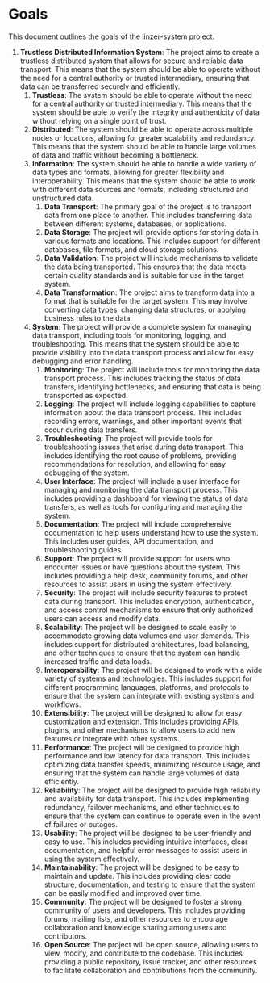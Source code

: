 # Goals

This document outlines the goals of the linzer-system project.

1. **Trustless Distributed Information System**: The project aims to create a trustless distributed system that allows for secure and reliable data transport. This means that the system should be able to operate without the need for a central authority or trusted intermediary, ensuring that data can be transferred securely and efficiently.
   1. **Trustless**: The system should be able to operate without the need for a central authority or trusted intermediary. This means that the system should be able to verify the integrity and authenticity of data without relying on a single point of trust.
   2. **Distributed**: The system should be able to operate across multiple nodes or locations, allowing for greater scalability and redundancy. This means that the system should be able to handle large volumes of data and traffic without becoming a bottleneck.
   3. **Information**: The system should be able to handle a wide variety of data types and formats, allowing for greater flexibility and interoperability. This means that the system should be able to work with different data sources and formats, including structured and unstructured data.
      1. **Data Transport**: The primary goal of the project is to transport data from one place to another. This includes transferring data between different systems, databases, or applications.
      2. **Data Storage**: The project will provide options for storing data in various formats and locations. This includes support for different databases, file formats, and cloud storage solutions.
      3. **Data Validation**: The project will include mechanisms to validate the data being transported. This ensures that the data meets certain quality standards and is suitable for use in the target system.
      4. **Data Transformation**: The project aims to transform data into a format that is suitable for the target system. This may involve converting data types, changing data structures, or applying business rules to the data.
   4. **System**: The project will provide a complete system for managing data transport, including tools for monitoring, logging, and troubleshooting. This means that the system should be able to provide visibility into the data transport process and allow for easy debugging and error handling.
      1. **Monitoring**: The project will include tools for monitoring the data transport process. This includes tracking the status of data transfers, identifying bottlenecks, and ensuring that data is being transported as expected.
      2. **Logging**: The project will include logging capabilities to capture information about the data transport process. This includes recording errors, warnings, and other important events that occur during data transfers.
      3. **Troubleshooting**: The project will provide tools for troubleshooting issues that arise during data transport. This includes identifying the root cause of problems, providing recommendations for resolution, and allowing for easy debugging of the system.
      4. **User Interface**: The project will include a user interface for managing and monitoring the data transport process. This includes providing a dashboard for viewing the status of data transfers, as well as tools for configuring and managing the system.
      5. **Documentation**: The project will include comprehensive documentation to help users understand how to use the system. This includes user guides, API documentation, and troubleshooting guides.
      6. **Support**: The project will provide support for users who encounter issues or have questions about the system. This includes providing a help desk, community forums, and other resources to assist users in using the system effectively.
      7. **Security**: The project will include security features to protect data during transport. This includes encryption, authentication, and access control mechanisms to ensure that only authorized users can access and modify data.
      8. **Scalability**: The project will be designed to scale easily to accommodate growing data volumes and user demands. This includes support for distributed architectures, load balancing, and other techniques to ensure that the system can handle increased traffic and data loads.
      9. **Interoperability**: The project will be designed to work with a wide variety of systems and technologies. This includes support for different programming languages, platforms, and protocols to ensure that the system can integrate with existing systems and workflows.
      10. **Extensibility**: The project will be designed to allow for easy customization and extension. This includes providing APIs, plugins, and other mechanisms to allow users to add new features or integrate with other systems.
      11. **Performance**: The project will be designed to provide high performance and low latency for data transport. This includes optimizing data transfer speeds, minimizing resource usage, and ensuring that the system can handle large volumes of data efficiently.
      12. **Reliability**: The project will be designed to provide high reliability and availability for data transport. This includes implementing redundancy, failover mechanisms, and other techniques to ensure that the system can continue to operate even in the event of failures or outages.
      13. **Usability**: The project will be designed to be user-friendly and easy to use. This includes providing intuitive interfaces, clear documentation, and helpful error messages to assist users in using the system effectively.
      14. **Maintainability**: The project will be designed to be easy to maintain and update. This includes providing clear code structure, documentation, and testing to ensure that the system can be easily modified and improved over time.
      15. **Community**: The project will be designed to foster a strong community of users and developers. This includes providing forums, mailing lists, and other resources to encourage collaboration and knowledge sharing among users and contributors.
      16. **Open Source**: The project will be open source, allowing users to view, modify, and contribute to the codebase. This includes providing a public repository, issue tracker, and other resources to facilitate collaboration and contributions from the community.
